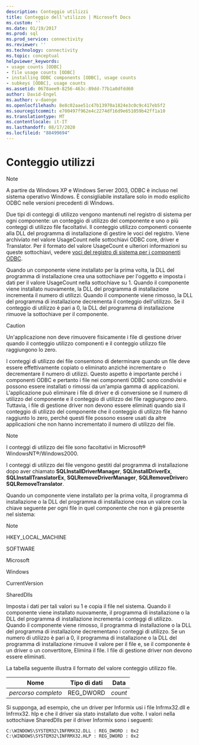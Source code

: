 ```yaml
---
description: Conteggio utilizzi
title: Conteggio dell'utilizzo | Microsoft Docs
ms.custom: ''
ms.date: 01/19/2017
ms.prod: sql
ms.prod_service: connectivity
ms.reviewer: ''
ms.technology: connectivity
ms.topic: conceptual
helpviewer_keywords:
- usage counts [ODBC]
- file usage counts [ODBC]
- installing ODBC components [ODBC], usage counts
- subkeys [ODBC], usage counts
ms.assetid: 0678aee9-8256-463c-89dd-77b1a0dfdd60
author: David-Engel
ms.author: v-daenge
ms.openlocfilehash: 8e8c02aae51c47b13970a1824e3c0c9c417eb5f2
ms.sourcegitcommit: e700497f962e4c2274df16d9e651059b42ff1a10
ms.translationtype: MT
ms.contentlocale: it-IT
ms.lasthandoff: 08/17/2020
ms.locfileid: "88499694"
---
```

# <a name="usage-counting"></a>Conteggio utilizzi
> [!NOTE]  
>  A partire da Windows XP e Windows Server 2003, ODBC è incluso nel sistema operativo Windows. È consigliabile installare solo in modo esplicito ODBC nelle versioni precedenti di Windows.  
  
 Due tipi di conteggi di utilizzo vengono mantenuti nel registro di sistema per ogni componente: un conteggio di utilizzo del componente e uno o più conteggi di utilizzo file facoltativi. Il conteggio utilizzo componenti consente alla DLL del programma di installazione di gestire le voci del registro. Viene archiviato nel valore UsageCount nelle sottochiavi ODBC core, driver e Translator. Per il formato del valore UsageCount e ulteriori informazioni su queste sottochiavi, vedere [voci del registro di sistema per i componenti ODBC](../../../odbc/reference/install/registry-entries-for-odbc-components.md).  
  
 Quando un componente viene installato per la prima volta, la DLL del programma di installazione crea una sottochiave per l'oggetto e imposta i dati per il valore UsageCount nella sottochiave su 1. Quando il componente viene installato nuovamente, la DLL del programma di installazione incrementa il numero di utilizzi. Quando il componente viene rimosso, la DLL del programma di installazione decrementa il conteggio dell'utilizzo. Se il conteggio di utilizzo è pari a 0, la DLL del programma di installazione rimuove la sottochiave per il componente.  
  
> [!CAUTION]  
>  Un'applicazione non deve rimuovere fisicamente i file di gestione driver quando il conteggio utilizzo componenti e il conteggio utilizzo file raggiungono lo zero.  
  
 I conteggi di utilizzo dei file consentono di determinare quando un file deve essere effettivamente copiato o eliminato anziché incrementare o decrementare il numero di utilizzi. Questo aspetto è importante perché i componenti ODBC e pertanto i file nei componenti ODBC sono condivisi e possono essere installati o rimossi da un'ampia gamma di applicazioni. L'applicazione può eliminare i file di driver e di conversione se il numero di utilizzo del componente e il conteggio di utilizzo dei file raggiungono zero. Tuttavia, i file di gestione driver non devono essere eliminati quando sia il conteggio di utilizzo del componente che il conteggio di utilizzo file hanno raggiunto lo zero, perché questi file possono essere usati da altre applicazioni che non hanno incrementato il numero di utilizzo del file.  
  
> [!NOTE]  
>  I conteggi di utilizzo dei file sono facoltativi in Microsoft® WindowsNT®/Windows2000.  
  
 I conteggi di utilizzo dei file vengono gestiti dal programma di installazione dopo aver chiamato **SQLInstallDriverManager**, **SQLInstallDriverEx**, **SQLInstallTranslatorEx**, **SQLRemoveDriverManager**, **SQLRemoveDriver**o **SQLRemoveTranslator**.  
  
 Quando un componente viene installato per la prima volta, il programma di installazione o la DLL del programma di installazione crea un valore con la chiave seguente per ogni file in quel componente che non è già presente nel sistema:  
  
> [!NOTE]  
>  HKEY_LOCAL_MACHINE  
>   
>  SOFTWARE  
>   
>  Microsoft  
>   
>  Windows  
>   
>  CurrentVersion  
>   
>  SharedDlls  
  
 Imposta i dati per tali valori su 1 e copia il file nel sistema. Quando il componente viene installato nuovamente, il programma di installazione o la DLL del programma di installazione incrementa i conteggi di utilizzo. Quando il componente viene rimosso, il programma di installazione o la DLL del programma di installazione decrementano i conteggi di utilizzo. Se un numero di utilizzo è pari a 0, il programma di installazione o la DLL del programma di installazione rimuove il valore per il file e, se il componente è un driver o un convertitore, Elimina il file. I file di gestione driver non devono essere eliminati.  
  
 La tabella seguente illustra il formato del valore conteggio utilizzo file.  
  
|Nome|Tipo di dati|Data|  
|----------|---------------|----------|  
|*percorso completo*|REG_DWORD|*count*|  
  
 Si supponga, ad esempio, che un driver per Informix usi i file Infrmx32.dll e Infrmx32. hlp e che il driver sia stato installato due volte. I valori nella sottochiave SharedDlls per il driver Informix sono i seguenti:  
  
```  
C:\WINDOWS\SYSTEM32\INFRMX32.DLL : REG_DWORD : 0x2  
C:\WINDOWS\SYSTEM32\INFRMX32.HLP : REG_DWORD : 0x2  
```
